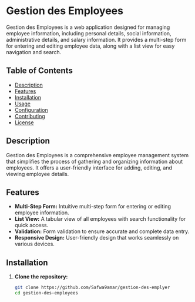 # Gestion des Employees

Gestion des Employees is a web application designed for managing employee information, including personal details, social information, administrative details, and salary information. It provides a multi-step form for entering and editing employee data, along with a list view for easy navigation and search.

## Table of Contents

- [Description](#description)
- [Features](#features)
- [Installation](#installation)
- [Usage](#usage)
- [Configuration](#configuration)
- [Contributing](#contributing)
- [License](#license)

## Description

Gestion des Employees is a comprehensive employee management system that simplifies the process of gathering and organizing information about employees. It offers a user-friendly interface for adding, editing, and viewing employee details.

## Features

- **Multi-Step Form:** Intuitive multi-step form for entering or editing employee information.
- **List View:** A tabular view of all employees with search functionality for quick access.
- **Validation:** Form validation to ensure accurate and complete data entry.
- **Responsive Design:** User-friendly design that works seamlessly on various devices.

## Installation

1. **Clone the repository:**
   ```bash
   git clone https://github.com/Safwa9amar/gestion-des-emplyer
   cd gestion-des-employees
   ```

